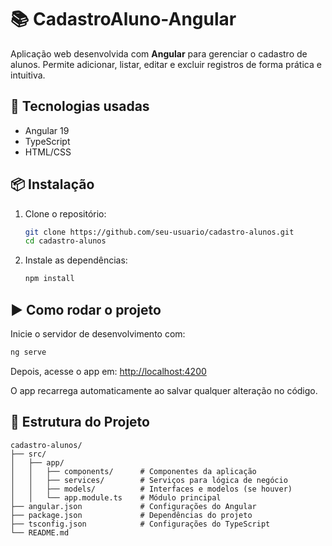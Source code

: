 # 📚 CadastroAluno-Angular

Aplicação web desenvolvida com **Angular** para gerenciar o cadastro de alunos. Permite adicionar, listar, editar e excluir registros de forma prática e intuitiva.

## 🚀 Tecnologias usadas

- Angular 19
- TypeScript
- HTML/CSS

## 📦 Instalação

1. Clone o repositório:
   ```bash
   git clone https://github.com/seu-usuario/cadastro-alunos.git
   cd cadastro-alunos
   ```

2. Instale as dependências:
   ```bash
   npm install
   ```

## ▶️ Como rodar o projeto

Inicie o servidor de desenvolvimento com:

```bash
ng serve
```

Depois, acesse o app em: [http://localhost:4200](http://localhost:4200)

O app recarrega automaticamente ao salvar qualquer alteração no código.


## 📁 Estrutura do Projeto

```
cadastro-alunos/
├── src/
│   ├── app/
│   │   ├── components/      # Componentes da aplicação
│   │   ├── services/        # Serviços para lógica de negócio
│   │   ├── models/          # Interfaces e modelos (se houver)
│   │   └── app.module.ts    # Módulo principal
├── angular.json             # Configurações do Angular
├── package.json             # Dependências do projeto
├── tsconfig.json            # Configurações do TypeScript
└── README.md
```
